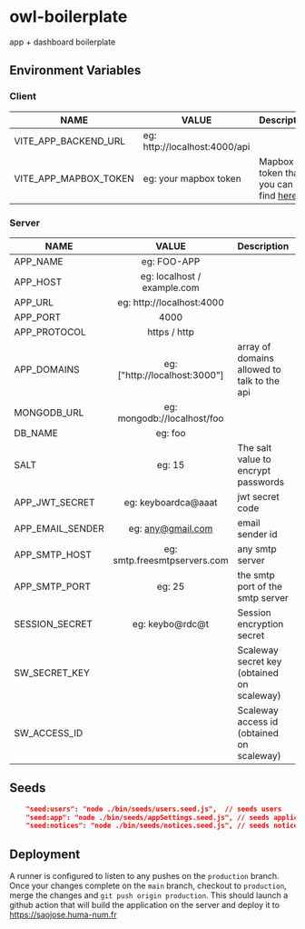 # owl-boilerplate

app + dashboard boilerplate

## Environment Variables

### Client

| NAME                  | VALUE                         | Description                                                                                        | ENVIRONMENT          |
| --------------------- | ----------------------------- | -------------------------------------------------------------------------------------------------- | -------------------- |
| VITE_APP_BACKEND_URL  | eg: http://localhost:4000/api |                                                                                                    | PRODUCTION / STAGING |
| VITE_APP_MAPBOX_TOKEN | eg: your mapbox token         | Mapbox token that you can find [here](https://docs.mapbox.com/help/getting-started/access-tokens/) | \*                   |

### Server

| NAME             |             VALUE             | Description                                 | ENVIRONMENT          |
| ---------------- | :---------------------------: | ------------------------------------------- | -------------------- |
| APP_NAME         |          eg: FOO-APP          |                                             | \*                   |
| APP_HOST         |  eg: localhost / example.com  |                                             | PRODUCTION / STAGING |
| APP_URL          |   eg: http://localhost:4000   |                                             | \*                   |
| APP_PORT         |             4000              |                                             | \*                   |
| APP_PROTOCOL     |         https / http          |                                             |                      |
| APP_DOMAINS      | eg: ["http://localhost:3000"] | array of domains allowed to talk to the api | \*                   |
| MONGODB_URL      |  eg: mongodb://localhost/foo  |                                             | \*                   |
| DB_NAME          |            eg: foo            |                                             | \*                   |
| SALT             |            eg: 15             | The salt value to encrypt passwords         | \*                   |
| APP_JWT_SECRET   |      eg: keyboardca@aaat      | jwt secret code                             | \*                   |
| APP_EMAIL_SENDER |       eg: any@gmail.com       | email sender id                             | \*                   |
| APP_SMTP_HOST    | eg: smtp.freesmtpservers.com  | any smtp server                             | \*                   |
| APP_SMTP_PORT    |            eg: 25             | the smtp port of the smtp server            | \*                   |
| SESSION_SECRET   |        eg: keybo@rdc@t        | Session encryption secret                   | \*                   |
| SW_SECRET_KEY    |                               | Scaleway secret key (obtained on scaleway)  | \*                   |
| SW_ACCESS_ID     |                               | Scaleway access id (obtained on scaleway)   | \*                   |

## Seeds

```json
    "seed:users": "node ./bin/seeds/users.seed.js",  // seeds users
    "seed:app": "node ./bin/seeds/appSettings.seed.js", // seeds application settings
    "seed:notices": "node ./bin/seeds/notices.seed.js", // seeds notice -> requires to seed user first
```

## Deployment

A runner is configured to listen to any pushes on the `production` branch.
Once your changes complete on the `main` branch, checkout to `production`, merge the changes and `git push origin production`.
This should launch a github action that will build the application on the server and deploy it to https://saojose.huma-num.fr
